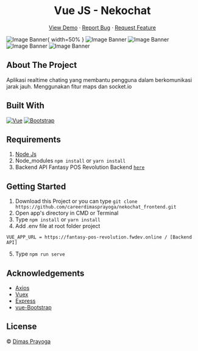 <h1 align='center'>Vue JS - Nekochat</h1>
  <p align="center">
    <a href="https://fantasy-pos.netlify.app/">View Demo</a>
    ·
    <a href="https://github.com/careerdimasprayoga/Fantasy_POS_Revolution_backend/issues">Report Bug</a>
    ·
    <a href="https://github.com/careerdimasprayoga/Fantasy_POS_Revolution_backend/issues">Request Feature</a>
  </p>


![Image Banner](https://user-images.githubusercontent.com/66796874/97945870-61183b80-1dbb-11eb-9ba4-622b51b8f217.png){ width=50% }
![Image Banner](https://user-images.githubusercontent.com/66796874/97946078-e3086480-1dbb-11eb-97ef-6e291becc2b7.png)
![Image Banner](https://user-images.githubusercontent.com/66796874/97946104-f3b8da80-1dbb-11eb-883e-96431bbf61b6.png)
![Image Banner](https://user-images.githubusercontent.com/66796874/97946139-0a5f3180-1dbc-11eb-8faf-c48edfb22e14.png)
![Image Banner](https://user-images.githubusercontent.com/66796874/97946141-0b905e80-1dbc-11eb-8079-d3297c2dbc2c.png)

## About The Project

Aplikasi realtime chating yang membantu pengguna dalam berkomunikasi jarak jauh. Menggunakan fitur maps dan socket.io

## Built With

[![Vue](https://img.shields.io/badge/Vue-v2.6.11-green)](https://github.com/vuejs/vue)
[![Bootstrap](https://img.shields.io/badge/Bootstrap-v4.5.x-blue)](https://github.com/bootstrap-vue/bootstrap-vue)

## Requirements

1. <a href="https://nodejs.org/en/download/">Node Js</a>
2. Node_modules `npm install` or `yarn install`
3. Backend API Fantasy POS Revolution Backend [`here`](https://github.com/careerdimasprayoga/nekochat_backend)

## Getting Started

1. Download this Project or you can type `git clone https://github.com/careerdimasprayoga/nekochat_frontend.git`
2. Open app's directory in CMD or Terminal
3. Type `npm install` or `yarn install`
4. Add .env file at root folder project

```
VUE_APP_URL = https://fantasy-pos-revolution.fwdev.online / [Backend API]
```

5. Type `npm run serve`

## Acknowledgements

- [Axios](https://www.npmjs.com/package/axios)
- [Vuex](https://vuex.vuejs.org/)
- [Express](https://www.npmjs.com/package/express)
- [vue-Bootstrap](https://bootstrap-vue.org/)

## License

© [Dimas Prayoga](https://github.com/careerdimasprayoga/)

